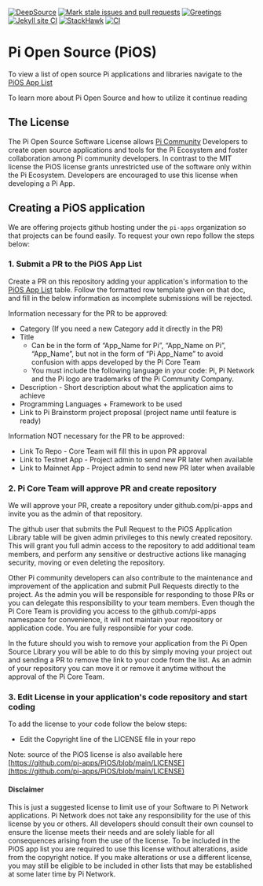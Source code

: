 [![DeepSource](https://app.deepsource.com/gh/KOSASIH/PiOS.svg/?label=active+issues&show_trend=true&token=7-fXzifFMBakeNdH5u3ywvAy)](https://app.deepsource.com/gh/KOSASIH/PiOS/)
[![Mark stale issues and pull requests](https://github.com/KOSASIH/PiOS/actions/workflows/stale.yml/badge.svg)](https://github.com/KOSASIH/PiOS/actions/workflows/stale.yml)
[![Greetings](https://github.com/KOSASIH/PiOS/actions/workflows/greetings.yml/badge.svg)](https://github.com/KOSASIH/PiOS/actions/workflows/greetings.yml)
[![Jekyll site CI](https://github.com/KOSASIH/PiOS/actions/workflows/jekyll-docker.yml/badge.svg)](https://github.com/KOSASIH/PiOS/actions/workflows/jekyll-docker.yml)
[![StackHawk](https://github.com/KOSASIH/PiOS/actions/workflows/stackhawk.yml/badge.svg)](https://github.com/KOSASIH/PiOS/actions/workflows/stackhawk.yml)
[![CI](https://github.com/KOSASIH/PiOS/actions/workflows/blank.yml/badge.svg)](https://github.com/KOSASIH/PiOS/actions/workflows/blank.yml)

# Pi Open Source (PiOS)

To view a list of open source Pi applications and libraries navigate to the [PiOS App List](/list.md)

To learn more about Pi Open Source and how to utilize it continue reading

## The License

The Pi Open Source Software License allows [Pi Community](https://minepi.com) Developers to create open source applications and tools for the Pi Ecosystem and foster collaboration among Pi community developers. In contrast to the MIT license the PiOS license grants unrestricted use of the software only within the Pi Ecosystem. Developers are encouraged to use this license when developing a Pi App.

## Creating a PiOS application

We are offering projects github hosting under the `pi-apps` organization so that projects can be found easily. To request your own repo follow the steps below:

### 1. Submit a PR to the PiOS App List

Create a PR on this repository adding your application's information to the [PiOS App List](/list.md) table. Follow the formatted row template given on that doc, and fill in the below information as incomplete submissions will be rejected.

Information necessary for the PR to be approved:

- Category (If you need a new Category add it directly in the PR)
- Title
  - Can be in the form of “App_Name for Pi”, “App_Name on Pi”, “App_Name”, but not in the form of “Pi App_Name”
    to avoid confusion with apps developed by the Pi Core Team
  - You must include the following language in your code: Pi, Pi Network and the Pi logo are trademarks of the Pi Community Company.
- Description - Short description about what the application aims to achieve
- Programming Languages + Framework to be used
- Link to Pi Brainstorm project proposal (project name until feature is ready)

Information NOT necessary for the PR to be approved:

- Link To Repo - Core Team will fill this in upon PR approval
- Link to Testnet App - Project admin to send new PR later when available
- Link to Mainnet App - Project admin to send new PR later when available

### 2. Pi Core Team will approve PR and create repository

We will approve your PR, create a repository under github.com/pi-apps and invite you as the admin of that repository.

The github user that submits the Pull Request to the PiOS Application Library table will be given admin privileges to this newly created repository. This will grant you full admin access to the repository to add additional team members, and perform any sensitive or destructive actions like managing security, moving or even deleting the repository.

Other Pi community developers can also contribute to the maintenance and improvement of the application and submit Pull Requests directly to the project. As the admin you will be responsible for responding to those PRs or you can delegate this responsibility to your team members. Even though the Pi Core Team is providing you access to the github.com/pi-apps namespace for convenience, it will not maintain your repository or application code. You are fully responsible for your code.

In the future should you wish to remove your application from the Pi Open Source Library you will be able to do this by simply moving your project out and sending a PR to remove the link to your code from the list. As an admin of your repository you can move it or remove it anytime without the approval of the Pi Core Team.

### 3. Edit License in your application's code repository and start coding

To add the license to your code follow the below steps:

- Edit the Copyright line of the LICENSE file in your repo

Note: source of the PiOS license is also available here [https://github.com/pi-apps/PiOS/blob/main/LICENSE](https://github.com/pi-apps/PiOS/blob/main/LICENSE)

#### Disclaimer

This is just a suggested license to limit use of your Software to Pi Network applications. Pi Network does not take any responsibility for the use of this license by you or others. All developers should consult their own counsel to ensure the license meets their needs and are solely liable for all consequences arising from the use of the license. To be included in the PiOS app list you are required to use this license without alterations, aside from the copyright notice. If you make alterations or use a different license, you may still be eligible to be included in other lists that may be established at some later time by Pi Network.
